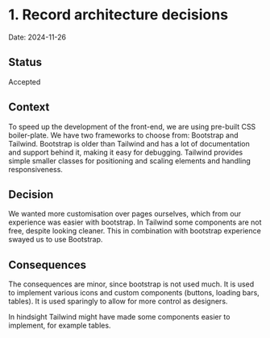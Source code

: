 # 1. Record architecture decisions

Date: 2024-11-26

## Status

Accepted

## Context

To speed up the development of the front-end, we are using pre-built CSS boiler-plate. We have two frameworks to choose
from: Bootstrap and Tailwind.
Bootstrap is older than Tailwind and has a lot of documentation and support behind it, making it easy for debugging.
Tailwind provides simple smaller classes for positioning and scaling elements and handling responsiveness.

## Decision

We wanted more customisation over pages ourselves, which from our experience was easier with bootstrap.
In Tailwind some components are not free, despite looking cleaner. This in combination with bootstrap experience swayed
us to use Bootstrap.

## Consequences

The consequences are minor, since bootstrap is not used much. It is used to implement various icons and custom
components (buttons, loading bars, tables). It is used sparingly to allow for more control as designers.

In hindsight Tailwind might have made some components easier to implement, for example tables.



